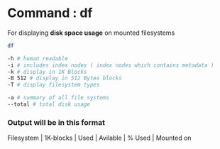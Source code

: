 # Command : df 

For displaying **disk space usage** on mounted filesystems 

```bash
df

-h # human readable
-i # includes index nodes ( index nodes which contains metadata )
-k # display in 1K Blocks
-B 512 # display in 512 Bytes blocks 
-T # display filesystem types

-a # summary of all file systems
--total # total disk usage 
```

### Output will be in this format 
Filesystem | 1K-blocks | Used | Avilable | % Used | Mounted on